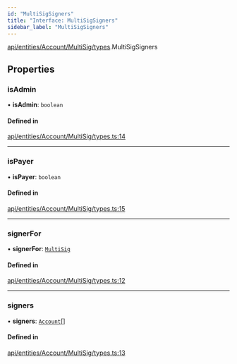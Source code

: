 ```yaml
---
id: "MultiSigSigners"
title: "Interface: MultiSigSigners"
sidebar_label: "MultiSigSigners"
---
```


[api/entities/Account/MultiSig/types](../../../../../../../modules/API/Entities/Account/MultiSig/Types/Types.md).MultiSigSigners

## Properties

### isAdmin

• **isAdmin**: `boolean`

#### Defined in

[api/entities/Account/MultiSig/types.ts:14](https://github.com/PolymeshAssociation/polymesh-sdk/blob/49a0066c3/src/api/entities/Account/MultiSig/types.ts#L14)

___

### isPayer

• **isPayer**: `boolean`

#### Defined in

[api/entities/Account/MultiSig/types.ts:15](https://github.com/PolymeshAssociation/polymesh-sdk/blob/49a0066c3/src/api/entities/Account/MultiSig/types.ts#L15)

___

### signerFor

• **signerFor**: [`MultiSig`](../../../../../../../classes/API/Entities/Account/MultiSig/MultiSig.md)

#### Defined in

[api/entities/Account/MultiSig/types.ts:12](https://github.com/PolymeshAssociation/polymesh-sdk/blob/49a0066c3/src/api/entities/Account/MultiSig/types.ts#L12)

___

### signers

• **signers**: [`Account`](../../../../../../../classes/API/Entities/Account/Account.md)[]

#### Defined in

[api/entities/Account/MultiSig/types.ts:13](https://github.com/PolymeshAssociation/polymesh-sdk/blob/49a0066c3/src/api/entities/Account/MultiSig/types.ts#L13)
